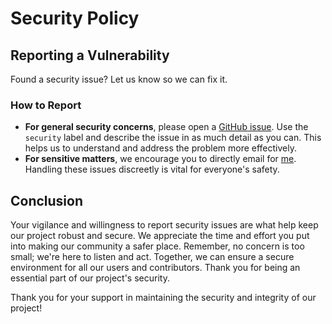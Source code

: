 # Security Policy

## Reporting a Vulnerability

Found a security issue? Let us know so we can fix it.

### How to Report

* **For general security concerns**, please open a [GitHub issue](https://github.com/ibrahimsql/AetherXSS/issues). Use the `security` label and describe the issue in as much detail as you can. This helps us to understand and address the problem more effectively.
* **For sensitive matters**, we encourage you to directly email for [me](mailto:hahwul@gmail.com). Handling these issues discreetly is vital for everyone's safety.

## Conclusion
Your vigilance and willingness to report security issues are what help keep our project robust and secure. We appreciate the time and effort you put into making our community a safer place. Remember, no concern is too small; we're here to listen and act. Together, we can ensure a secure environment for all our users and contributors. Thank you for being an essential part of our project's security.

Thank you for your support in maintaining the security and integrity of our project!